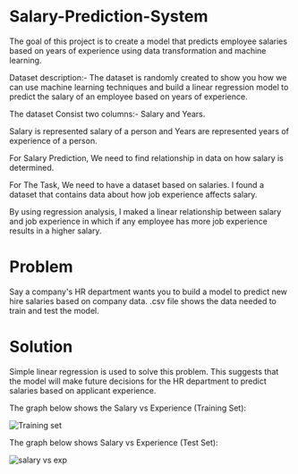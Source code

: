 # Salary-Prediction-System
The goal of this project is to create a model that predicts employee salaries based on years of experience using data transformation and machine learning.

Dataset description:- The dataset is randomly created to show you how we can use machine learning techniques and build a linear regression model to predict the salary of an employee based on years of experience.

The dataset Consist two columns:- Salary and Years.

Salary is represented salary of a person and Years are represented years of experience of a person.

For Salary Prediction, We need to find relationship in data on how salary is determined.

For The Task, We need to have a dataset based on salaries. I found a dataset that contains data about how job experience affects salary.


By using regression analysis, I maked a linear relationship between salary and job experience in which if any employee has more job experience results in a higher salary.

# Problem
Say a company's HR department wants you to build a model to predict new hire salaries based on company data. .csv file shows the data needed to train and test the model.

# Solution

Simple linear regression is used to solve this problem. This suggests that the model will make future decisions for the HR department to predict salaries based on applicant experience.


The graph below shows the Salary vs Experience (Training Set):

![Training set](https://github.com/amanydv6393/Salary-Prediction-System/assets/116442031/184872eb-5f24-49a0-89be-2914361e3923)

The graph below shows Salary vs Experience (Test Set):

![salary vs exp](https://github.com/amanydv6393/Salary-Prediction-System/assets/116442031/6e0e7f90-7b02-435f-8b3c-d070b9db0f2c)
